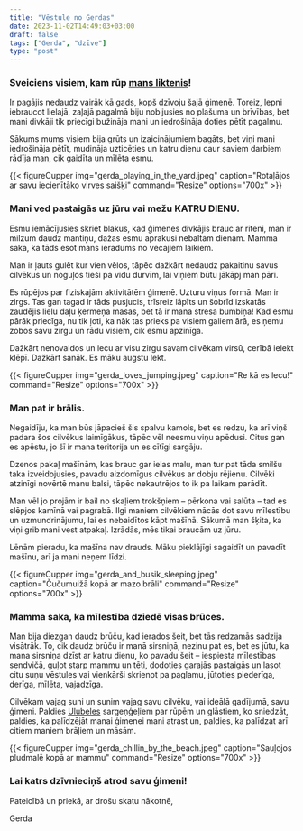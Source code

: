 ```yaml
---
title: "Vēstule no Gerdas"
date: 2023-11-02T14:49:03+03:00
draft: false
tags: ["Gerda", "dzīve"]
type: "post"
---
```

### Sveiciens visiem, kam rūp [mans liktenis](https://www.lsm.lv/raksts/zinas/latvija/28.09.2023-tikai-puse-no-ulubelei-ziedotas-naudas-nonak-dzivniekiem-un-patversmes-uzturesanai.a525512/)!
 
Ir pagājis nedaudz vairāk kā gads, kopš dzīvoju šajā ģimenē. Toreiz, lepni iebraucot lielajā, zaļajā pagalmā biju nobijusies no plašuma un brīvības, bet mani divkāji tik priecīgi bužināja mani un iedrošināja doties pētīt pagalmu.  

Sākums mums visiem bija grūts un izaicinājumiem bagāts, bet viņi mani iedrošināja pētīt, mudināja uzticēties un katru dienu caur saviem darbiem rādīja man, cik gaidīta un mīlēta esmu.

{{< figureCupper
img="gerda_playing_in_the_yard.jpeg"
caption="Rotaļājos ar savu iecienītāko virves saišķi"
command="Resize"
options="700x" >}}

 
### Mani ved pastaigās uz jūru vai mežu KATRU DIENU.

Esmu iemācījusies skriet blakus, kad ģimenes divkājis brauc ar riteni, man ir milzum daudz mantiņu, dažas esmu aprakusi nebaltām dienām. Mamma saka, ka tāds esot mans ieradums no vecajiem laikiem. 

Man ir ļauts gulēt kur vien vēlos, tāpēc dažkārt nedaudz pakaitinu savus cilvēkus un noguļos tieši pa vidu durvīm, lai viņiem būtu jākāpj man pāri. 

Es rūpējos par fiziskajām aktivitātēm ģimenē. Uzturu viņus formā. Man ir zirgs. Tas gan tagad ir tāds pusjucis, trīsreiz lāpīts un šobrīd izskatās zaudējis lielu daļu ķermeņa masas, bet tā ir mana stresa bumbiņa! Kad esmu pārāk priecīga, nu tik ļoti, ka nāk tas prieks pa visiem galiem ārā, es ņemu zobos savu zirgu un rādu visiem, cik esmu apzinīga. 

Dažkārt nenovaldos un lecu ar visu zirgu savam cilvēkam virsū, cerībā ielekt klēpī. Dažkārt sanāk. Es māku augstu lekt.

{{< figureCupper
img="gerda_loves_jumping.jpeg"
caption="Re kā es lecu!"
command="Resize"
options="700x" >}}

 
### Man pat ir brālis. 

Negaidīju, ka man būs jāpacieš šis spalvu kamols, bet es redzu, ka arī viņš padara šos cilvēkus laimīgākus, tāpēc vēl neesmu viņu apēdusi. Citus gan es apēstu, jo šī ir mana teritorija un es cītīgi sargāju. 

Dzenos pakaļ mašīnām, kas brauc gar ielas malu, man tur pat tāda smilšu taka izveidojusies, pavadu aizdomīgus cilvēkus ar dobju rējienu. Cilvēki atzinīgi novērtē manu balsi, tāpēc nekautrējos to ik pa laikam parādīt.

Man vēl jo projām ir bail no skaļiem trokšņiem – pērkona vai salūta – tad es slēpjos kamīnā vai pagrabā. Ilgi maniem cilvēkiem nācās dot savu mīlestību un uzmundrinājumu, lai es nebaidītos kāpt mašīnā. Sākumā man šķita, ka viņi grib mani vest atpakaļ. Izrādās, mēs tikai braucām uz jūru. 

Lēnām pieradu, ka mašīna nav drauds. Māku pieklājīgi sagaidīt un pavadīt mašīnu, arī ja mani neņem līdzi.

{{< figureCupper
img="gerda_and_busik_sleeping.jpeg"
caption="Čučumuižā kopā ar mazo brāli"
command="Resize"
options="700x" >}}
 
### Mamma saka, ka mīlestība dziedē visas brūces. 

Man bija diezgan daudz brūču, kad ierados šeit, bet tās redzamās sadzija visātrāk. To, cik daudz brūču ir manā sirsniņā, nezinu pat es, bet es jūtu, ka mana sirsniņa dzīst ar katru dienu, ko pavadu šeit – iespiesta mīlestības sendvičā, guļot starp mammu un tēti, dodoties garajās pastaigās un lasot citu suņu vēstules vai vienkārši skrienot pa paglamu, jūtoties piederīga, derīga, mīlēta, vajadzīga.

Cilvēkam vajag suni un sunim vajag savu cilvēku, vai ideālā gadījumā, savu ģimeni.  Paldies [Ulubeles](https://ulubele.org/) sargeņģeļiem par rūpēm un glāstiem, ko sniedzāt, paldies, ka palīdzējāt manai ģimenei mani atrast un, paldies, ka palīdzat arī citiem maniem brāļiem un māsām. 

{{< figureCupper
img="gerda_chillin_by_the_beach.jpeg"
caption="Sauļojos pludmalē kopā ar mammu"
command="Resize"
options="700x" >}}

### Lai katrs dzīvnieciņš atrod savu ģimeni! 

Pateicībā un priekā, ar drošu skatu nākotnē,

Gerda 
    


 

